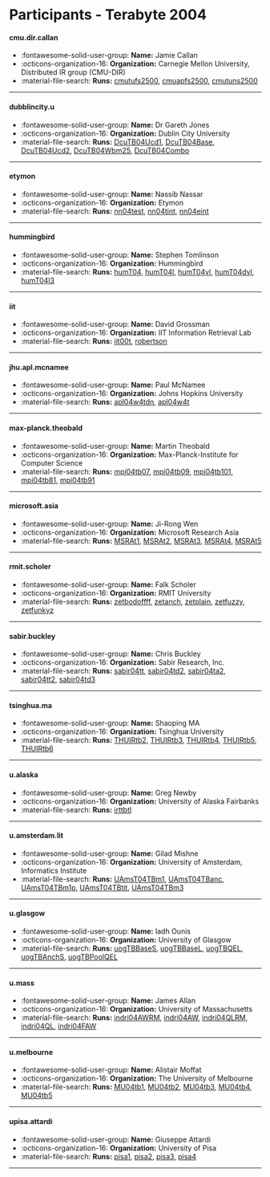 # Participants - Terabyte 2004 

#### cmu.dir.callan
 - :fontawesome-solid-user-group: **Name:** Jamie Callan
 - :octicons-organization-16: **Organization:** Carnegie Mellon University, Distributed IR group (CMU-DIR)
 - :material-file-search: **Runs:** [cmutufs2500](./runs.md#cmutufs2500), [cmuapfs2500](./runs.md#cmuapfs2500), [cmutuns2500](./runs.md#cmutuns2500)

---
#### dubblincity.u
 - :fontawesome-solid-user-group: **Name:** Dr Gareth Jones
 - :octicons-organization-16: **Organization:** Dublin City University
 - :material-file-search: **Runs:** [DcuTB04Ucd1](./runs.md#dcutb04ucd1), [DcuTB04Base](./runs.md#dcutb04base), [DcuTB04Ucd2](./runs.md#dcutb04ucd2), [DcuTB04Wbm25](./runs.md#dcutb04wbm25), [DcuTB04Combo](./runs.md#dcutb04combo)

---
#### etymon
 - :fontawesome-solid-user-group: **Name:** Nassib Nassar
 - :octicons-organization-16: **Organization:** Etymon
 - :material-file-search: **Runs:** [nn04test](./runs.md#nn04test), [nn04tint](./runs.md#nn04tint), [nn04eint](./runs.md#nn04eint)

---
#### hummingbird
 - :fontawesome-solid-user-group: **Name:** Stephen Tomlinson
 - :octicons-organization-16: **Organization:** Hummingbird
 - :material-file-search: **Runs:** [humT04](./runs.md#humt04), [humT04l](./runs.md#humt04l), [humT04vl](./runs.md#humt04vl), [humT04dvl](./runs.md#humt04dvl), [humT04l3](./runs.md#humt04l3)

---
#### iit
 - :fontawesome-solid-user-group: **Name:** David Grossman
 - :octicons-organization-16: **Organization:** IIT Information Retrieval Lab
 - :material-file-search: **Runs:** [iit00t](./runs.md#iit00t), [robertson](./runs.md#robertson)

---
#### jhu.apl.mcnamee
 - :fontawesome-solid-user-group: **Name:** Paul McNamee
 - :octicons-organization-16: **Organization:** Johns Hopkins University
 - :material-file-search: **Runs:** [apl04w4tdn](./runs.md#apl04w4tdn), [apl04w4t](./runs.md#apl04w4t)

---
#### max-planck.theobald
 - :fontawesome-solid-user-group: **Name:** Martin Theobald
 - :octicons-organization-16: **Organization:** Max-Planck-Institute for Computer Science
 - :material-file-search: **Runs:** [mpi04tb07](./runs.md#mpi04tb07), [mpi04tb09](./runs.md#mpi04tb09), [mpi04tb101](./runs.md#mpi04tb101), [mpi04tb81](./runs.md#mpi04tb81), [mpi04tb91](./runs.md#mpi04tb91)

---
#### microsoft.asia
 - :fontawesome-solid-user-group: **Name:** Ji-Rong Wen
 - :octicons-organization-16: **Organization:** Microsoft Research Asia
 - :material-file-search: **Runs:** [MSRAt1](./runs.md#msrat1), [MSRAt2](./runs.md#msrat2), [MSRAt3](./runs.md#msrat3), [MSRAt4](./runs.md#msrat4), [MSRAt5](./runs.md#msrat5)

---
#### rmit.scholer
 - :fontawesome-solid-user-group: **Name:** Falk Scholer
 - :octicons-organization-16: **Organization:** RMIT University
 - :material-file-search: **Runs:** [zetbodoffff](./runs.md#zetbodoffff), [zetanch](./runs.md#zetanch), [zetplain](./runs.md#zetplain), [zetfuzzy](./runs.md#zetfuzzy), [zetfunkyz](./runs.md#zetfunkyz)

---
#### sabir.buckley
 - :fontawesome-solid-user-group: **Name:** Chris Buckley
 - :octicons-organization-16: **Organization:** Sabir Research, Inc.
 - :material-file-search: **Runs:** [sabir04tt](./runs.md#sabir04tt), [sabir04td2](./runs.md#sabir04td2), [sabir04ta2](./runs.md#sabir04ta2), [sabir04tt2](./runs.md#sabir04tt2), [sabir04td3](./runs.md#sabir04td3)

---
#### tsinghua.ma
 - :fontawesome-solid-user-group: **Name:** Shaoping MA
 - :octicons-organization-16: **Organization:** Tsinghua University
 - :material-file-search: **Runs:** [THUIRtb2](./runs.md#thuirtb2), [THUIRtb3](./runs.md#thuirtb3), [THUIRtb4](./runs.md#thuirtb4), [THUIRtb5](./runs.md#thuirtb5), [THUIRtb6](./runs.md#thuirtb6)

---
#### u.alaska
 - :fontawesome-solid-user-group: **Name:** Greg Newby
 - :octicons-organization-16: **Organization:** University of Alaska Fairbanks
 - :material-file-search: **Runs:** [irttbtl](./runs.md#irttbtl)

---
#### u.amsterdam.lit
 - :fontawesome-solid-user-group: **Name:** Gilad Mishne
 - :octicons-organization-16: **Organization:** University of Amsterdam, Informatics Institute
 - :material-file-search: **Runs:** [UAmsT04TBm1](./runs.md#uamst04tbm1), [UAmsT04TBanc](./runs.md#uamst04tbanc), [UAmsT04TBm1p](./runs.md#uamst04tbm1p), [UAmsT04TBtit](./runs.md#uamst04tbtit), [UAmsT04TBm3](./runs.md#uamst04tbm3)

---
#### u.glasgow
 - :fontawesome-solid-user-group: **Name:** Iadh Ounis
 - :octicons-organization-16: **Organization:** University of Glasgow
 - :material-file-search: **Runs:** [uogTBBaseS](./runs.md#uogtbbases), [uogTBBaseL](./runs.md#uogtbbasel), [uogTBQEL](./runs.md#uogtbqel), [uogTBAnchS](./runs.md#uogtbanchs), [uogTBPoolQEL](./runs.md#uogtbpoolqel)

---
#### u.mass
 - :fontawesome-solid-user-group: **Name:** James Allan
 - :octicons-organization-16: **Organization:** University of Massachusetts
 - :material-file-search: **Runs:** [indri04AWRM](./runs.md#indri04awrm), [indri04AW](./runs.md#indri04aw), [indri04QLRM](./runs.md#indri04qlrm), [indri04QL](./runs.md#indri04ql), [indri04FAW](./runs.md#indri04faw)

---
#### u.melbourne
 - :fontawesome-solid-user-group: **Name:** Alistair Moffat
 - :octicons-organization-16: **Organization:** The University of Melbourne
 - :material-file-search: **Runs:** [MU04tb1](./runs.md#mu04tb1), [MU04tb2](./runs.md#mu04tb2), [MU04tb3](./runs.md#mu04tb3), [MU04tb4](./runs.md#mu04tb4), [MU04tb5](./runs.md#mu04tb5)

---
#### upisa.attardi
 - :fontawesome-solid-user-group: **Name:** Giuseppe Attardi
 - :octicons-organization-16: **Organization:** University of Pisa
 - :material-file-search: **Runs:** [pisa1](./runs.md#pisa1), [pisa2](./runs.md#pisa2), [pisa3](./runs.md#pisa3), [pisa4](./runs.md#pisa4)

---
